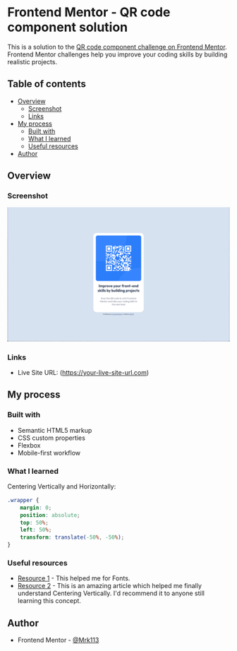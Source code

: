 # Frontend Mentor - QR code component solution

This is a solution to the [QR code component challenge on Frontend Mentor](https://www.frontendmentor.io/challenges/qr-code-component-iux_sIO_H). Frontend Mentor challenges help you improve your coding skills by building realistic projects. 

## Table of contents

- [Overview](#overview)
  - [Screenshot](#screenshot)
  - [Links](#links)
- [My process](#my-process)
  - [Built with](#built-with)
  - [What I learned](#what-i-learned)
  - [Useful resources](#useful-resources)
- [Author](#author)

## Overview

### Screenshot

![](./images/screenshot.png)

### Links

- Live Site URL: (https://your-live-site-url.com)

## My process

### Built with

- Semantic HTML5 markup
- CSS custom properties
- Flexbox
- Mobile-first workflow

### What I learned

Centering Vertically and Horizontally:

```css
.wrapper {
    margin: 0;
    position: absolute;
    top: 50%;
    left: 50%;
    transform: translate(-50%, -50%);
}
```

### Useful resources

- [Resource 1](https://fonts.google.com/) - This helped me for Fonts.
- [Resource 2](https://www.w3schools.com/howto/howto_css_center-vertical.asp) - This is an amazing article which helped me finally understand Centering Vertically. I'd recommend it to anyone still learning this concept.

## Author

- Frontend Mentor - [@Mrk113](https://www.frontendmentor.io/profile/Mrk113)
